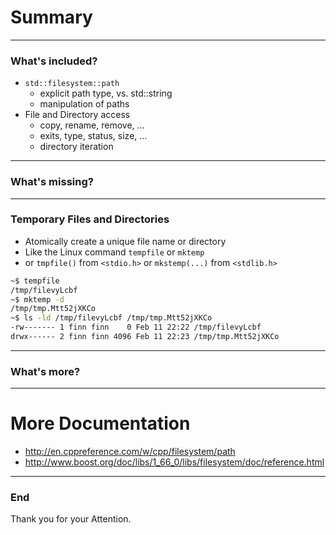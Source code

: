 # Summary

---


### What's included?
* `std::filesystem::path`
  * explicit path type, vs. std::string
  * manipulation of paths
* File and Directory access
  * copy, rename, remove, ...
  * exits, type, status, size, ...
  * directory iteration

---

### What's missing?

---

### Temporary Files and Directories
* Atomically create a unique file name or directory
* Like the Linux command `tempfile` or `mktemp`
* or `tmpfile()` from `<stdio.h>` or `mkstemp(...)` from `<stdlib.h>`

```bash
~$ tempfile
/tmp/filevyLcbf
~$ mktemp -d
/tmp/tmp.Mtt52jXKCo
~$ ls -ld /tmp/filevyLcbf /tmp/tmp.Mtt52jXKCo
-rw------- 1 finn finn    0 Feb 11 22:22 /tmp/filevyLcbf
drwx------ 2 finn finn 4096 Feb 11 22:23 /tmp/tmp.Mtt52jXKCo
```

---

### What's more?

---

# More Documentation
* http://en.cppreference.com/w/cpp/filesystem/path
* http://www.boost.org/doc/libs/1_66_0/libs/filesystem/doc/reference.html

---

### End
Thank you for your Attention.
